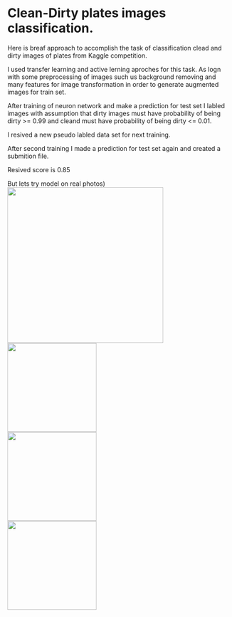 # Clean-Dirty plates images classification.

Here is breaf approach to accomplish the task of classification clead and dirty images of plates from Kaggle competition. <br />

I used transfer learning and active lerning aproches for this task. As logn with some preprocessing of images such us background removing and many features for image transformation in order to generate augmented images for train set. <br />

After training of neuron network and make a prediction for test set I labled images with assumption that dirty images must have probability of being dirty >= 0.99 and cleand must have probability of being dirty <= 0.01. <br />

I resived a new pseudo labled data set for next training. <br />

After second training I made a prediction for test set again and created a submition file. <br />

Resived score is 0.85 <br />

But lets try model on real photos) <br />
<img src="/Users/sergeiakhmadulin/My Drive/Clean-Dirty/Result_image_1.webp" width="350">
<br />
<img src="https://github.com/SergeyAkh/FlashCardGame_App/assets/57836225/e3faa6bf-c5ae-4863-affa-0746bcace11c" width="200" />
<br />
<img src="https://github.com/SergeyAkh/FlashCardGame_App/assets/57836225/b74e1fb2-ba29-4075-be2a-ef87501d1062" width="200" />
<br />
<img src="https://github.com/SergeyAkh/FlashCardGame_App/assets/57836225/306ef9a2-deec-4db0-b6c0-9105e075a36e" width="200" />
